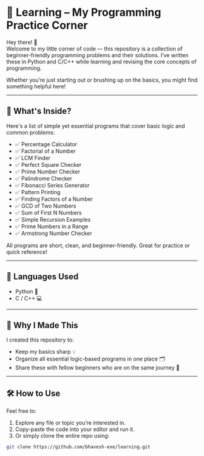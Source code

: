 # 📘 Learning – My Programming Practice Corner

Hey there! 👋  
Welcome to my little corner of code — this repository is a collection of beginner-friendly programming problems and their solutions. I’ve written these in Python and C/C++ while learning and revising the core concepts of programming.

Whether you’re just starting out or brushing up on the basics, you might find something helpful here!

---

## 📂 What's Inside?

Here's a list of simple yet essential programs that cover basic logic and common problems:

- ✅ Percentage Calculator  
- ✅ Factorial of a Number  
- ✅ LCM Finder  
- ✅ Perfect Square Checker  
- ✅ Prime Number Checker  
- ✅ Palindrome Checker  
- ✅ Fibonacci Series Generator  
- ✅ Pattern Printing  
- ✅ Finding Factors of a Number  
- ✅ GCD of Two Numbers  
- ✅ Sum of First N Numbers  
- ✅ Simple Recursion Examples  
- ✅ Prime Numbers in a Range  
- ✅ Armstrong Number Checker  

All programs are short, clean, and beginner-friendly. Great for practice or quick reference!

---

## 🚀 Languages Used

- Python 🐍  
- C / C++ 💻

---

## 🎯 Why I Made This

I created this repository to:

- Keep my basics sharp 💡  
- Organize all essential logic-based programs in one place 🗂️  
- Share these with fellow beginners who are on the same journey 🚀

---

## 🛠️ How to Use

Feel free to:

1. Explore any file or topic you’re interested in.  
2. Copy-paste the code into your editor and run it.  
3. Or simply clone the entire repo using:

```bash
git clone https://github.com/bhavesh-exe/learning.git
